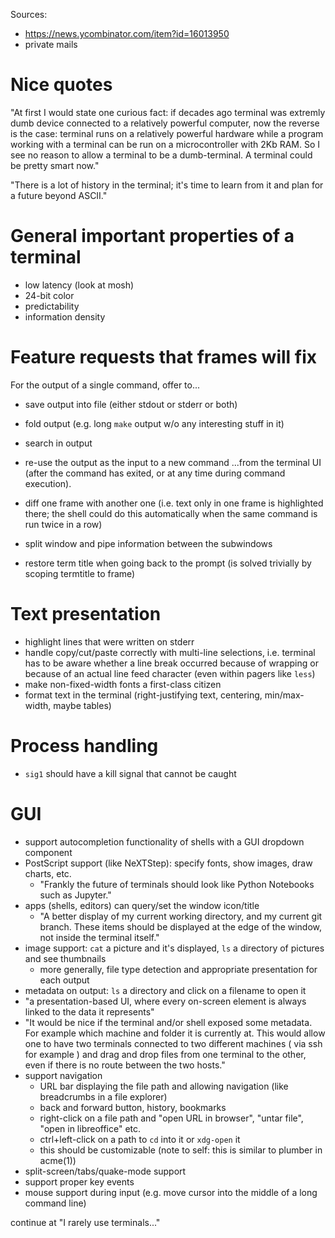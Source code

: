 Sources:
- https://news.ycombinator.com/item?id=16013950
- private mails

# Nice quotes

  "At first I would state one curious fact: if decades ago terminal was extremly dumb device connected to a relatively
  powerful computer, now the reverse is the case: terminal runs on a relatively powerful hardware while a program
  working with a terminal can be run on a microcontroller with 2Kb RAM. So I see no reason to allow a terminal to be a
  dumb-terminal. A terminal could be pretty smart now."

  "There is a lot of history in the terminal; it's time to learn from it and plan for a future beyond ASCII."

# General important properties of a terminal

- low latency (look at mosh)
- 24-bit color
- predictability
- information density

# Feature requests that frames will fix

For the output of a single command, offer to...
- save output into file (either stdout or stderr or both)
- fold output (e.g. long `make` output w/o any interesting stuff in it)
- search in output
- re-use the output as the input to a new command
...from the terminal UI (after the command has exited, or at any time during command execution).

- diff one frame with another one (i.e. text only in one frame is highlighted there; the shell could do this
  automatically when the same command is run twice in a row)
- split window and pipe information between the subwindows

- restore term title when going back to the prompt (is solved trivially by scoping termtitle to frame)

# Text presentation

- highlight lines that were written on stderr
- handle copy/cut/paste correctly with multi-line selections, i.e. terminal has to be aware whether a line break
  occurred because of wrapping or because of an actual line feed character (even within pagers like `less`)
- make non-fixed-width fonts a first-class citizen
- format text in the terminal (right-justifying text, centering, min/max-width, maybe tables)

# Process handling

- `sig1` should have a kill signal that cannot be caught

# GUI

- support autocompletion functionality of shells with a GUI dropdown component
- PostScript support (like NeXTStep): specify fonts, show images, draw charts, etc.
  - "Frankly the future of terminals should look like Python Notebooks such as Jupyter."
- apps (shells, editors) can query/set the window icon/title
  - "A better display of my current working directory, and my current git branch. These items should be displayed at the
    edge of the window, not inside the terminal itself."
- image support: `cat` a picture and it's displayed, `ls` a directory of pictures and see thumbnails
  - more generally, file type detection and appropriate presentation for each output
- metadata on output: `ls` a directory and click on a filename to open it
- "a presentation-based UI, where every on-screen element is always linked to the data it represents"
- "It would be nice if the terminal and/or shell exposed some metadata. For example which machine and folder it is
  currently at. This would allow one to have two terminals connected to two different machines ( via ssh for example )
  and drag and drop files from one terminal to the other, even if there is no route between the two hosts."
- support navigation
  - URL bar displaying the file path and allowing navigation (like breadcrumbs in a file explorer)
  - back and forward button, history, bookmarks
  - right-click on a file path and "open URL in browser", "untar file", "open in libreoffice" etc.
  - ctrl+left-click on a path to `cd` into it or `xdg-open` it
  - this should be customizable (note to self: this is similar to plumber in acme(1))
- split-screen/tabs/quake-mode support
- support proper key events
- mouse support during input (e.g. move cursor into the middle of a long command line)

continue at "I rarely use terminals..."

